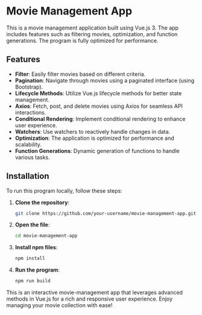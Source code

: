 # Movie Management App

This is a movie management application built using Vue.js 3. The app includes features such as filtering movies, optimization, and function generations. The program is fully optimized for performance.

## Features

- **Filter**: Easily filter movies based on different criteria.
- **Pagination**: Navigate through movies using a paginated interface (using Bootstrap).
- **Lifecycle Methods**: Utilize Vue.js lifecycle methods for better state management.
- **Axios**: Fetch, post, and delete movies using Axios for seamless API interactions.
- **Conditional Rendering**: Implement conditional rendering to enhance user experience.
- **Watchers**: Use watchers to reactively handle changes in data.
- **Optimization**: The application is optimized for performance and scalability.
- **Function Generations**: Dynamic generation of functions to handle various tasks.

## Installation

To run this program locally, follow these steps:

1. **Clone the repository**:
   ```sh
   git clone https://github.com/your-username/movie-management-app.git
2. **Open the file**:
   ```sh
   cd movie-management-app
3. **Install npm files**:
    ```sh
   npm install
4. **Run the program**:
    ```sh
   npm run build

This is an interactive movie-management app that leverages advanced methods in Vue.js for a rich and responsive user experience. Enjoy managing your movie collection with ease!
